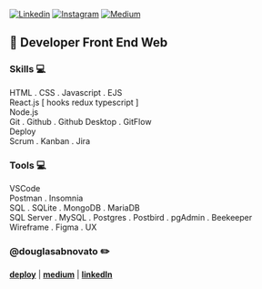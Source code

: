 [![Linkedin](https://img.shields.io/badge/-LinkedIn-blue?style=flat&logo=Linkedin&logoColor=white&link=https://www.linkedin.com/in/douglasabnovato)](https://www.linkedin.com/in/douglasabnovato)
[![Instagram](https://img.shields.io/badge/-Instagram-grey?style=flat&logo=Instagram&logoColor=instagram&link=https://www.instagram.com/douglasabnovato)](https://www.instagram.com/douglasabnovato) 
[![Medium](https://img.shields.io/badge/-Medium-grey?style=flat&logo=Medium&logoColor=medium&link=https://medium.com/@douglasabnovato)](https://medium.com/@douglasabnovato) 

## :city_sunset: Developer Front End Web

### Skills 💻
HTML . CSS . Javascript . EJS <br/>
React.js [ hooks redux typescript ] <br/>
Node.js <br/> 
Git . Github  . Github Desktop . GitFlow <br/>
Deploy  <br/>
Scrum . Kanban . Jira <br/>

### Tools 💻
VSCode <br/>
Postman . Insomnia <br/>
SQL . SQLite . MongoDB . MariaDB <br/> 
SQL Server . MySQL . Postgres . Postbird . pgAdmin . Beekeeper <br/>
Wireframe . Figma . UX <br/>

### @douglasabnovato :pencil2:
[**deploy**](https://linktr.ee/douglasabnovato/) | [**medium**](https://medium.com/@douglasabnovato) | [**linkedIn**](https://www.linkedin.com/in/douglasabnovato) 
